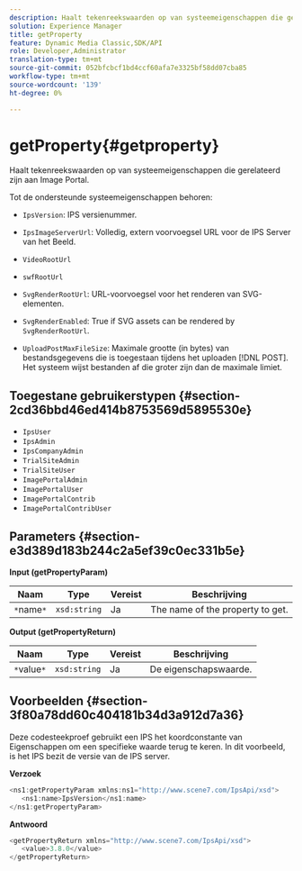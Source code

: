 ```yaml
---
description: Haalt tekenreekswaarden op van systeemeigenschappen die gerelateerd zijn aan Image Portal.
solution: Experience Manager
title: getProperty
feature: Dynamic Media Classic,SDK/API
role: Developer,Administrator
translation-type: tm+mt
source-git-commit: 052bfcbcf1bd4ccf60afa7e3325bf58dd07cba85
workflow-type: tm+mt
source-wordcount: '139'
ht-degree: 0%

---
```



# getProperty{#getproperty}

Haalt tekenreekswaarden op van systeemeigenschappen die gerelateerd zijn aan Image Portal.

Tot de ondersteunde systeemeigenschappen behoren:

* `IpsVersion`: IPS versienummer.
* `IpsImageServerUrl`: Volledig, extern voorvoegsel URL voor de IPS Server van het Beeld.
* `VideoRootUrl`
* `swfRootUrl`
* `SvgRenderRootUrl`: URL-voorvoegsel voor het renderen van SVG-elementen.
* `SvgRenderEnabled`: True if SVG assets can be rendered by  `SvgRenderRootUrl`.

* `UploadPostMaxFileSize`: Maximale grootte (in bytes) van bestandsgegevens die is toegestaan tijdens het uploaden  [!DNL POST]. Het systeem wijst bestanden af die groter zijn dan de maximale limiet.

## Toegestane gebruikerstypen {#section-2cd36bbd46ed414b8753569d5895530e}

* `IpsUser`
* `IpsAdmin`
* `IpsCompanyAdmin`
* `TrialSiteAdmin`
* `TrialSiteUser`
* `ImagePortalAdmin`
* `ImagePortalUser`
* `ImagePortalContrib`
* `ImagePortalContribUser`

## Parameters {#section-e3d389d183b244c2a5ef39c0ec331b5e}

**Input (getPropertyParam)**

| Naam | Type | Vereist | Beschrijving |
|---|---|---|---|
| `*`name`*` | `xsd:string` | Ja | The name of the property to get. |

**Output (getPropertyReturn)**

| Naam | Type | Vereist | Beschrijving |
|---|---|---|---|
| `*`value`*` | `xsd:string` | Ja | De eigenschapswaarde. |

## Voorbeelden {#section-3f80a78dd60c404181b34d3a912d7a36}

Deze codesteekproef gebruikt een IPS het koordconstante van Eigenschappen om een specifieke waarde terug te keren. In dit voorbeeld, is het IPS bezit de versie van de IPS server.

**Verzoek**

```java
<ns1:getPropertyParam xmlns:ns1="http://www.scene7.com/IpsApi/xsd">
   <ns1:name>IpsVersion</ns1:name>
</ns1:getPropertyParam>
```

**Antwoord**

```java
<getPropertyReturn xmlns="http://www.scene7.com/IpsApi/xsd">
   <value>3.8.0</value>
</getPropertyReturn>
```

